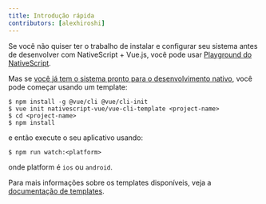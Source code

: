 ```yaml
---
title: Introdução rápida
contributors: [alexhiroshi]
---
```


Se você não quiser ter o trabalho de instalar e configurar seu sistema antes de desenvolver com NativeScript + Vue.js, você pode usar [Playground do NativeScript](/pt-BR/docs/getting-started/playground-tutorial).

Mas se [você já tem o sistema pronto para o desenvolvimento nativo](/pt-BR/docs/getting-started/installation), você pode começar usando um template:

```shell
$ npm install -g @vue/cli @vue/cli-init
$ vue init nativescript-vue/vue-cli-template <project-name>
$ cd <project-name>
$ npm install
```

e então execute o seu aplicativo usando:

```shell
$ npm run watch:<platform>
```

onde platform é `ios` ou `android`.

Para mais informações sobre os templates disponíveis, veja a [documentação de templates](/pt-BR/docs/getting-started/templates).